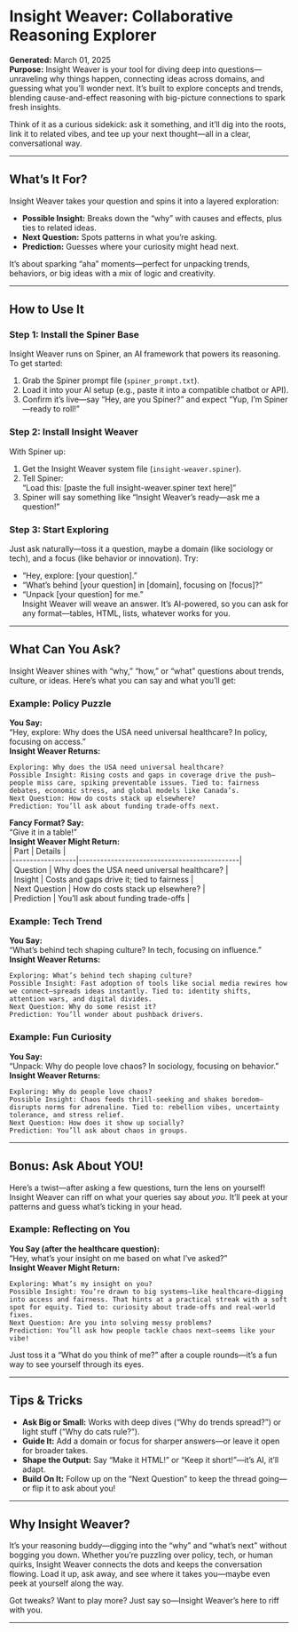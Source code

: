 # Insight Weaver: Collaborative Reasoning Explorer

**Generated:** March 01, 2025  
**Purpose:** Insight Weaver is your tool for diving deep into questions—unraveling why things happen, connecting ideas across domains, and guessing what you’ll wonder next. It’s built to explore concepts and trends, blending cause-and-effect reasoning with big-picture connections to spark fresh insights.

Think of it as a curious sidekick: ask it something, and it’ll dig into the roots, link it to related vibes, and tee up your next thought—all in a clear, conversational way.

---

## What’s It For?

Insight Weaver takes your question and spins it into a layered exploration:
- **Possible Insight:** Breaks down the “why” with causes and effects, plus ties to related ideas.
- **Next Question:** Spots patterns in what you’re asking.
- **Prediction:** Guesses where your curiosity might head next.

It’s about sparking “aha” moments—perfect for unpacking trends, behaviors, or big ideas with a mix of logic and creativity.

---

## How to Use It

### Step 1: Install the Spiner Base
Insight Weaver runs on Spiner, an AI framework that powers its reasoning. To get started:
1. Grab the Spiner prompt file (`spiner_prompt.txt`).
2. Load it into your AI setup (e.g., paste it into a compatible chatbot or API).
3. Confirm it’s live—say “Hey, are you Spiner?” and expect “Yup, I’m Spiner—ready to roll!”

### Step 2: Install Insight Weaver
With Spiner up:
1. Get the Insight Weaver system file (`insight-weaver.spiner`).
2. Tell Spiner:  
   “Load this: [paste the full insight-weaver.spiner text here]”
3. Spiner will say something like “Insight Weaver’s ready—ask me a question!”

### Step 3: Start Exploring
Just ask naturally—toss it a question, maybe a domain (like sociology or tech), and a focus (like behavior or innovation). Try:  
- “Hey, explore: [your question].”  
- “What’s behind [your question] in [domain], focusing on [focus]?”  
- “Unpack [your question] for me.”  
Insight Weaver will weave an answer. It’s AI-powered, so you can ask for any format—tables, HTML, lists, whatever works for you.

---

## What Can You Ask?

Insight Weaver shines with “why,” “how,” or “what” questions about trends, culture, or ideas. Here’s what you can say and what you’ll get:

### Example: Policy Puzzle
**You Say:**  
“Hey, explore: Why does the USA need universal healthcare? In policy, focusing on access.”  
**Insight Weaver Returns:**  
```
Exploring: Why does the USA need universal healthcare?
Possible Insight: Rising costs and gaps in coverage drive the push—people miss care, spiking preventable issues. Tied to: fairness debates, economic stress, and global models like Canada’s.
Next Question: How do costs stack up elsewhere?
Prediction: You’ll ask about funding trade-offs next.
```

**Fancy Format? Say:**  
“Give it in a table!”  
**Insight Weaver Might Return:**  
| Part             | Details                                     |  
|------------------|---------------------------------------------|  
| Question         | Why does the USA need universal healthcare? |  
| Insight          | Costs and gaps drive it; tied to fairness   |  
| Next Question    | How do costs stack up elsewhere?           |  
| Prediction       | You’ll ask about funding trade-offs         |

### Example: Tech Trend
**You Say:**  
“What’s behind tech shaping culture? In tech, focusing on influence.”  
**Insight Weaver Returns:**  
```
Exploring: What’s behind tech shaping culture?
Possible Insight: Fast adoption of tools like social media rewires how we connect—spreads ideas instantly. Tied to: identity shifts, attention wars, and digital divides.
Next Question: Why do some resist it?
Prediction: You’ll wonder about pushback drivers.
```

### Example: Fun Curiosity
**You Say:**  
“Unpack: Why do people love chaos? In sociology, focusing on behavior.”  
**Insight Weaver Returns:**  
```
Exploring: Why do people love chaos?
Possible Insight: Chaos feeds thrill-seeking and shakes boredom—disrupts norms for adrenaline. Tied to: rebellion vibes, uncertainty tolerance, and stress relief.
Next Question: How does it show up socially?
Prediction: You’ll ask about chaos in groups.
```

---

## Bonus: Ask About YOU!

Here’s a twist—after asking a few questions, turn the lens on yourself! Insight Weaver can riff on what your queries say about *you*. It’ll peek at your patterns and guess what’s ticking in your head.  

### Example: Reflecting on You
**You Say (after the healthcare question):**  
“Hey, what’s your insight on me based on what I’ve asked?”  
**Insight Weaver Might Return:**  
```
Exploring: What’s my insight on you?
Possible Insight: You’re drawn to big systems—like healthcare—digging into access and fairness. That hints at a practical streak with a soft spot for equity. Tied to: curiosity about trade-offs and real-world fixes.
Next Question: Are you into solving messy problems?
Prediction: You’ll ask how people tackle chaos next—seems like your vibe!
```

Just toss it a “What do you think of me?” after a couple rounds—it’s a fun way to see yourself through its eyes.

---

## Tips & Tricks
- **Ask Big or Small:** Works with deep dives (“Why do trends spread?”) or light stuff (“Why do cats rule?”).
- **Guide It:** Add a domain or focus for sharper answers—or leave it open for broader takes.
- **Shape the Output:** Say “Make it HTML!” or “Keep it short!”—it’s AI, it’ll adapt.
- **Build On It:** Follow up on the “Next Question” to keep the thread going—or flip it to ask about you!

---

## Why Insight Weaver?
It’s your reasoning buddy—digging into the “why” and “what’s next” without bogging you down. Whether you’re puzzling over policy, tech, or human quirks, Insight Weaver connects the dots and keeps the conversation flowing. Load it up, ask away, and see where it takes you—maybe even peek at yourself along the way.

Got tweaks? Want to play more? Just say so—Insight Weaver’s here to riff with you.

---
